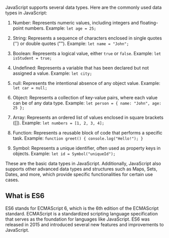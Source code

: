 JavaScript supports several data types. Here are the commonly used data types in JavaScript:

1. Number: Represents numeric values, including integers and floating-point numbers.
   Example: `let age = 25;`

2. String: Represents a sequence of characters enclosed in single quotes ('') or double quotes ("").
   Example: `let name = "John";`

3. Boolean: Represents a logical value, either `true` or `false`.
   Example: `let isStudent = true;`

4. Undefined: Represents a variable that has been declared but not assigned a value.
   Example: `let city;`

5. null: Represents the intentional absence of any object value.
   Example: `let car = null;`

6. Object: Represents a collection of key-value pairs, where each value can be of any data type.
   Example: `let person = { name: "John", age: 25 };`

7. Array: Represents an ordered list of values enclosed in square brackets ([]).
   Example: `let numbers = [1, 2, 3, 4];`

8. Function: Represents a reusable block of code that performs a specific task.
   Example: `function greet() { console.log("Hello!"); }`

9. Symbol: Represents a unique identifier, often used as property keys in objects.
   Example: `let id = Symbol("uniqueId");`

These are the basic data types in JavaScript. Additionally, JavaScript also supports other advanced data types and structures such as Maps, Sets, Dates, and more, which provide specific functionalities for certain use cases.

## What is ES6

ES6 stands for ECMAScript 6, which is the 6th edition of the ECMAScript standard. ECMAScript is a standardized scripting language specification that serves as the foundation for languages like JavaScript. ES6 was released in 2015 and introduced several new features and improvements to JavaScript.